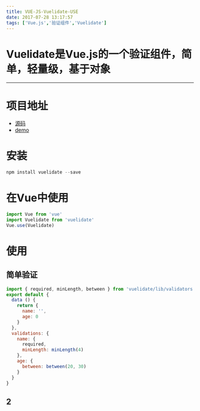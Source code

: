 ```yaml
---
title: VUE-JS-Vuelidate-USE
date: 2017-07-28 13:17:57
tags: ['Vue.js','验证组件','Vuelidate']
---
```


# Vuelidate是Vue.js的一个验证组件，简单，轻量级，基于对象 #
----

# 项目地址 #
* [源码](http://www.baidu.com)
* [demo](https://monterail.github.io/vuelidate)

# 安装 #
```javascript
npm install vuelidate --save
```
# 在Vue中使用 #
```javascript
import Vue from 'vue'
import Vuelidate from 'vuelidate'
Vue.use(Vuelidate)
```
# 使用 #
## 简单验证
```javascript
import { required, minLength, between } from 'vuelidate/lib/validators'
export default {
  data () {
    return {
      name: '',
      age: 0
    }
  },
  validations: {
    name: {
      required,
      minLength: minLength(4)
    },
    age: {
      between: between(20, 30)
    }
  }
}
```
## 2